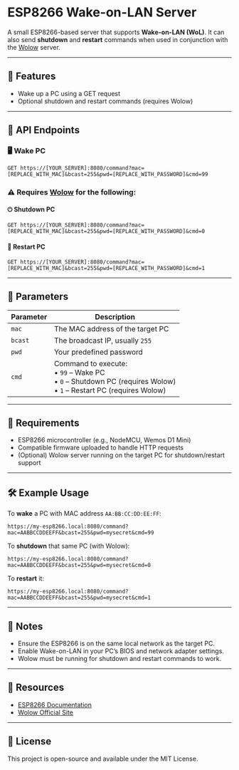 # ESP8266 Wake-on-LAN Server

A small ESP8266-based server that supports **Wake-on-LAN (WoL)**. It can also send **shutdown** and **restart** commands when used in conjunction with the [Wolow](https://wolow.site/) server.

---

## 📡 Features

- Wake up a PC using a GET request
- Optional shutdown and restart commands (requires Wolow)

---

## 🔗 API Endpoints

### 🖥 Wake PC

`GET https://[YOUR_SERVER]:8080/command?mac=[REPLACE_WITH_MAC]&bcast=255&pwd=[REPLACE_WITH_PASSWORD]&cmd=99`

### ⚠ Requires [Wolow](https://wolow.site/) for the following:

#### ⏻ Shutdown PC

`GET https://[YOUR_SERVER]:8080/command?mac=[REPLACE_WITH_MAC]&bcast=255&pwd=[REPLACE_WITH_PASSWORD]&cmd=0`

#### 🔄 Restart PC

`GET https://[YOUR_SERVER]:8080/command?mac=[REPLACE_WITH_MAC]&bcast=255&pwd=[REPLACE_WITH_PASSWORD]&cmd=1`

---

## 🔧 Parameters

| Parameter | Description |
|----------|-------------|
| `mac`    | The MAC address of the target PC |
| `bcast`  | The broadcast IP, usually `255` |
| `pwd`    | Your predefined password |
| `cmd`    | Command to execute:<br>• `99` – Wake PC<br>• `0` – Shutdown PC (requires Wolow)<br>• `1` – Restart PC (requires Wolow) |

---

## 🔌 Requirements

- ESP8266 microcontroller (e.g., NodeMCU, Wemos D1 Mini)
- Compatible firmware uploaded to handle HTTP requests
- (Optional) Wolow server running on the target PC for shutdown/restart support

---

## 🛠 Example Usage

To **wake** a PC with MAC address `AA:BB:CC:DD:EE:FF`:

```
https://my-esp8266.local:8080/command?mac=AABBCCDDEEFF&bcast=255&pwd=mysecret&cmd=99
```

To **shutdown** that same PC (with Wolow):

```
https://my-esp8266.local:8080/command?mac=AABBCCDDEEFF&bcast=255&pwd=mysecret&cmd=0
```

To **restart** it:

```
https://my-esp8266.local:8080/command?mac=AABBCCDDEEFF&bcast=255&pwd=mysecret&cmd=1
```

---

## 🧠 Notes

- Ensure the ESP8266 is on the same local network as the target PC.
- Enable Wake-on-LAN in your PC’s BIOS and network adapter settings.
- Wolow must be running for shutdown and restart commands to work.

---

## 📎 Resources

- [ESP8266 Documentation](https://arduino-esp8266.readthedocs.io/)
- [Wolow Official Site](https://wolow.site/)

---

## 📄 License

This project is open-source and available under the MIT License.

